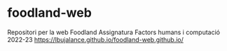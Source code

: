 # foodland-web
Repositori per la web Foodland Assignatura Factors humans i computació 2022-23
https://lbujalance.github.io/foodland-web.github.io/
